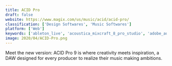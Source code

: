 ```yaml
---
title: ACID Pro
draft: false 
website: https://www.magix.com/us/music/acid/acid-pro/
classification: ['Design Softwares', 'Music Softwares']
platform: ['Web']
keywords: ['ableton_live', 'acoustica_mixcraft_8_pro_studio', 'adobe_audition', 'ardour', 'audacity', 'bosca_ceoil', 'cubase_10.5', 'fl_studio', 'harrison_mixbus', 'lmms', 'mixcraft', 'mutools_mulab', 'reason', 'renoise', 'sequel', 'studio_one', 'tracktion', 'wavepad', 'zrythm', 'zynewave_podium']
image: 2020/04/ACID-Pro.png
---
```

Meet the new version: ACID Pro 9 is where creativity meets inspiration, a DAW designed for every producer to realize their music making ambitions.